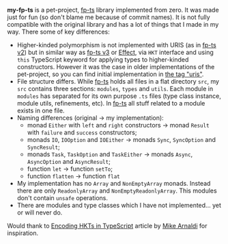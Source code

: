 **my-fp-ts** is a pet-project, [fp-ts](https://github.com/gcanti/fp-ts) library implemented from zero. It was made just for fun (so don't blame me because of commit names). It is not fully compatible with the original library and has a lot of things that I made in my way. There some of key differences:

- Higher-kinded polymorphism is not implemented with URIS (as in [fp-ts v2](https://github.com/gcanti/fp-ts/blob/2.16.1/src/HKT.ts)) but in similar way as [fp-ts v3](https://github.com/gcanti/fp-ts/blob/3.0.0-new-hkt/src/HKT.ts) or [Effect](https://github.com/Effect-TS/effect/blob/effect%403.16.12/packages/effect/src/HKT.ts), via `HKT` interface and using `this` TypeScript keyword for applying types to higher-kinded constructors. However it was the case in older implementations of the pet-project, so you can find initial implementation in [the tag "uris"](https://github.com/Lothering0/fp-ts-clone/tree/uris).
- File structure differs. While [fp-ts](https://github.com/gcanti/fp-ts) holds all files in a flat directory `src`, my `src` contains three sections: `modules`, `types` and `utils`. Each module in `modules` has separated for its own purpose `.ts` files (type class instance, module utils, refinements, etc). In [fp-ts](https://github.com/gcanti/fp-ts) all stuff related to a module exists in one file.
- Naming differences (original -> my implementation):
  - monad `Either` with `left` and `right` constructors -> monad `Result` with `failure` and `success` constructors;
  - monads `IO`, `IOOption` and `IOEither` -> monads `Sync`, `SyncOption` and `SyncResult`;
  - monads `Task`, `TaskOption` and `TaskEither` -> monads `Async`, `AsyncOption` and `AsyncResult`;
  - function `let` -> function `setTo`;
  - function `flatten` -> function `flat`
- My implementation has no `Array` and `NonEmptyArray` monads. Instead there are only `ReadonlyArray` and `NonEmptyReadonlyArray`. This modules don't contain `unsafe` operations.
- There are modules and type classes which I have not implemented... yet or will never do.

Would thank to [Encoding HKTs in TypeScript](https://dev.to/effect/encoding-of-hkts-in-typescript-5c3) article by [Mike Arnaldi](https://github.com/mikearnaldi) for inspiration.
